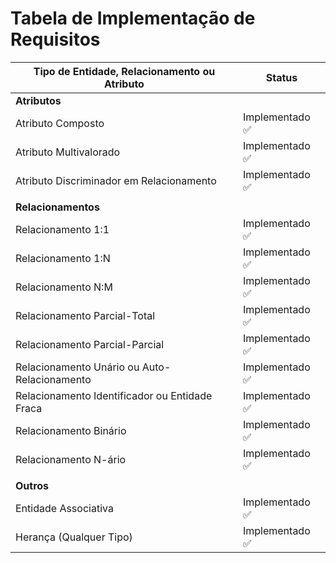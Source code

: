 # Tabela de Implementação de Requisitos

| Tipo de Entidade, Relacionamento ou Atributo | Status                  |
|----------------------------------------------|-------------------------|
| **Atributos**                                |                         |
| Atributo Composto                              | Implementado ✅        |
| Atributo Multivalorado                         | Implementado ✅        |
| Atributo Discriminador em Relacionamento       | Implementado ✅        |
|                                                |                       |
| **Relacionamentos**                            |                       |
| Relacionamento 1:1                             | Implementado ✅        |
| Relacionamento 1:N                             | Implementado ✅        |
| Relacionamento N:M                             | Implementado ✅        |
| Relacionamento Parcial-Total                   | Implementado ✅        |
| Relacionamento Parcial-Parcial                 | Implementado ✅        |
| Relacionamento Unário ou Auto-Relacionamento   | Implementado ✅        |
| Relacionamento Identificador ou Entidade Fraca | Implementado ✅        |
| Relacionamento Binário                         | Implementado ✅        |
| Relacionamento N-ário                          | Implementado ✅        |
|                                              |                       |
| **Outros**                                   |                       |
| Entidade Associativa                           | Implementado ✅        |
| Herança (Qualquer Tipo)                        | Implementado ✅        |